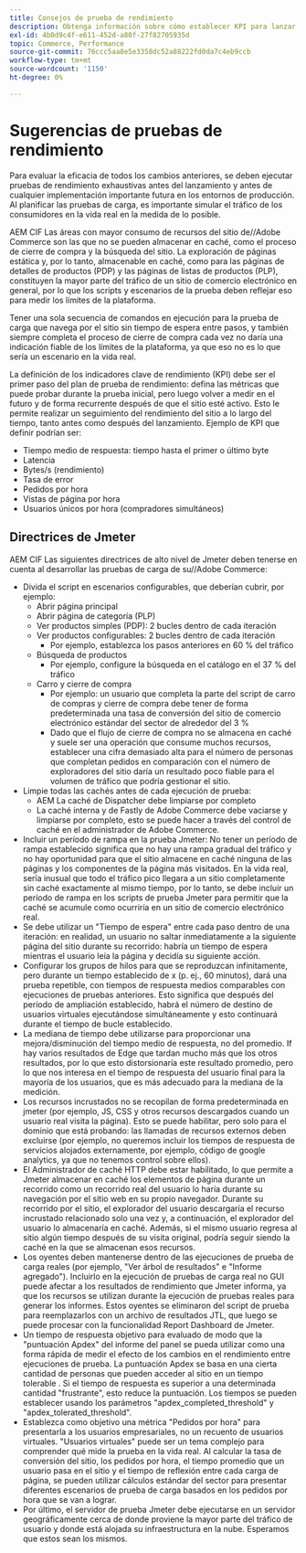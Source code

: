 ```yaml
---
title: Consejos de prueba de rendimiento
description: Obtenga información sobre cómo establecer KPI para lanzar su solución de Adobe Commerce y Adobe Experience Manager.
exl-id: 4b0d9c4f-e611-452d-a80f-27f82705935d
topic: Commerce, Performance
source-git-commit: 76ccc5aa8e5e3358dc52a88222fd0da7c4eb9ccb
workflow-type: tm+mt
source-wordcount: '1150'
ht-degree: 0%

---
```


# Sugerencias de pruebas de rendimiento

Para evaluar la eficacia de todos los cambios anteriores, se deben ejecutar pruebas de rendimiento exhaustivas antes del lanzamiento y antes de cualquier implementación importante futura en los entornos de producción. Al planificar las pruebas de carga, es importante simular el tráfico de los consumidores en la vida real en la medida de lo posible.

AEM CIF Las áreas con mayor consumo de recursos del sitio de//Adobe Commerce son las que no se pueden almacenar en caché, como el proceso de cierre de compra y la búsqueda del sitio. La exploración de páginas estática y, por lo tanto, almacenable en caché, como para las páginas de detalles de productos (PDP) y las páginas de listas de productos (PLP), constituyen la mayor parte del tráfico de un sitio de comercio electrónico en general, por lo que los scripts y escenarios de la prueba deben reflejar eso para medir los límites de la plataforma.

Tener una sola secuencia de comandos en ejecución para la prueba de carga que navega por el sitio sin tiempo de espera entre pasos, y también siempre completa el proceso de cierre de compra cada vez no daría una indicación fiable de los límites de la plataforma, ya que eso no es lo que sería un escenario en la vida real.

La definición de los indicadores clave de rendimiento (KPI) debe ser el primer paso del plan de prueba de rendimiento: defina las métricas que puede probar durante la prueba inicial, pero luego volver a medir en el futuro y de forma recurrente después de que el sitio esté activo. Esto le permite realizar un seguimiento del rendimiento del sitio a lo largo del tiempo, tanto antes como después del lanzamiento. Ejemplo de KPI que definir podrían ser:

- Tiempo medio de respuesta: tiempo hasta el primer o último byte
- Latencia
- Bytes/s (rendimiento)
- Tasa de error
- Pedidos por hora
- Vistas de página por hora
- Usuarios únicos por hora (compradores simultáneos)

## Directrices de Jmeter

AEM CIF Las siguientes directrices de alto nivel de Jmeter deben tenerse en cuenta al desarrollar las pruebas de carga de su//Adobe Commerce:

- Divida el script en escenarios configurables, que deberían cubrir, por ejemplo:
   - Abrir página principal
   - Abrir página de categoría (PLP)
   - Ver productos simples (PDP): 2 bucles dentro de cada iteración
   - Ver productos configurables: 2 bucles dentro de cada iteración
      - Por ejemplo, establezca los pasos anteriores en 60 % del tráfico
   - Búsqueda de productos
      - Por ejemplo, configure la búsqueda en el catálogo en el 37 % del tráfico
   - Carro y cierre de compra
      - Por ejemplo: un usuario que completa la parte del script de carro de compras y cierre de compra debe tener de forma predeterminada una tasa de conversión del sitio de comercio electrónico estándar del sector de alrededor del 3 %
      - Dado que el flujo de cierre de compra no se almacena en caché y suele ser una operación que consume muchos recursos, establecer una cifra demasiado alta para el número de personas que completan pedidos en comparación con el número de exploradores del sitio daría un resultado poco fiable para el volumen de tráfico que podría gestionar el sitio.
- Limpie todas las cachés antes de cada ejecución de prueba:
   - AEM La caché de Dispatcher debe limpiarse por completo
   - La caché interna y de Fastly de Adobe Commerce debe vaciarse y limpiarse por completo, esto se puede hacer a través del control de caché en el administrador de Adobe Commerce.
- Incluir un período de rampa en la prueba Jmeter: No tener un período de rampa establecido significa que no hay una rampa gradual del tráfico y no hay oportunidad para que el sitio almacene en caché ninguna de las páginas y los componentes de la página más visitados. En la vida real, sería inusual que todo el tráfico pico llegara a un sitio completamente sin caché exactamente al mismo tiempo, por lo tanto, se debe incluir un período de rampa en los scripts de prueba Jmeter para permitir que la caché se acumule como ocurriría en un sitio de comercio electrónico real.
- Se debe utilizar un &quot;Tiempo de espera&quot; entre cada paso dentro de una iteración: en realidad, un usuario no
saltar inmediatamente a la siguiente página del sitio durante su recorrido: habría un tiempo de espera mientras el usuario leía la página y decidía su siguiente acción.
- Configurar los grupos de hilos para que se reproduzcan infinitamente, pero durante un tiempo establecido de x (p. ej., 60 minutos), dará una prueba repetible, con tiempos de respuesta medios comparables con ejecuciones de pruebas anteriores. Esto significa que después del período de ampliación establecido, habrá el número de destino de usuarios virtuales ejecutándose simultáneamente y esto continuará durante el tiempo de bucle establecido.
- La mediana de tiempo debe utilizarse para proporcionar una mejora/disminución del tiempo medio de respuesta, no del promedio. If
hay varios resultados de Edge que tardan mucho más que los otros resultados, por lo que esto distorsionaría este resultado promedio, pero lo que nos interesa en el tiempo de respuesta del usuario final para la mayoría de los usuarios, que es más adecuado para la mediana de la medición.
- Los recursos incrustados no se recopilan de forma predeterminada en jmeter (por ejemplo, JS, CSS y otros recursos descargados cuando un usuario real visita la página). Esto se puede habilitar, pero solo para el dominio que está probando: las llamadas de recursos externos deben excluirse (por ejemplo, no queremos incluir los tiempos de respuesta de servicios alojados externamente, por ejemplo, código de google analytics, ya que no tenemos control sobre ellos).
- El Administrador de caché HTTP debe estar habilitado, lo que permite a Jmeter almacenar en caché los elementos de página durante un recorrido como
un recorrido real del usuario lo haría durante su navegación por el sitio web en su propio navegador. Durante su recorrido por el sitio, el explorador del usuario descargaría el recurso incrustado relacionado solo una vez y, a continuación, el explorador del usuario lo almacenaría en caché. Además, si el mismo usuario regresa al sitio algún tiempo después de su visita original, podría seguir siendo la caché en la que se almacenan esos recursos.
- Los oyentes deben mantenerse dentro de las ejecuciones de prueba de carga reales (por ejemplo, &quot;Ver árbol de resultados&quot; e &quot;Informe agregado&quot;). Incluirlo en la ejecución de pruebas de carga real no GUI puede afectar a los resultados de rendimiento que Jmeter informa, ya que los recursos se utilizan durante la ejecución de pruebas reales para generar los informes. Estos oyentes se eliminaron del script de prueba para reemplazarlos con un archivo de resultados JTL, que luego se puede procesar con la funcionalidad Report Dashboard de Jmeter.
- Un tiempo de respuesta objetivo para evaluado de modo que la &quot;puntuación Apdex&quot; del informe del panel se pueda utilizar como una forma rápida de medir el efecto de los cambios en el rendimiento entre ejecuciones de prueba. La puntuación Apdex se basa en una cierta cantidad de personas que pueden acceder al sitio en un tiempo tolerable . Si el tiempo de respuesta es superior a una determinada cantidad &quot;frustrante&quot;, esto reduce la puntuación. Los tiempos se pueden establecer usando los parámetros &quot;apdex_completed_threshold&quot; y &quot;apdex_tolerated_threshold&quot;.
- Establezca como objetivo una métrica &quot;Pedidos por hora&quot; para presentarla a los usuarios empresariales, no un recuento de usuarios virtuales. &quot;Usuarios virtuales&quot; puede ser un tema complejo para comprender qué mide la prueba en la vida real. Al calcular la tasa de conversión del sitio, los pedidos por hora, el tiempo promedio que un usuario pasa en el sitio y el tiempo de reflexión entre cada carga de página, se pueden utilizar cálculos estándar del sector para presentar diferentes escenarios de prueba de carga basados en los pedidos por hora que se van a lograr.
- Por último, el servidor de prueba Jmeter debe ejecutarse en un servidor geográficamente cerca de donde proviene la mayor parte del tráfico de usuario y donde está alojada su infraestructura en la nube. Esperamos que estos sean los mismos.
